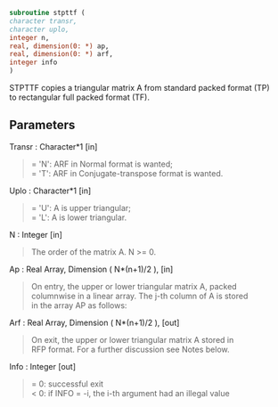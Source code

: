 ```fortran  
subroutine stpttf (  
character transr,  
character uplo,  
integer n,  
real, dimension(0: *) ap,  
real, dimension(0: *) arf,  
integer info  
)  
```  
  
STPTTF copies a triangular matrix A from standard packed format (TP)  
to rectangular full packed format (TF).  
  
## Parameters  
Transr : Character*1 [in]  
> = 'N':  ARF in Normal format is wanted;  
> = 'T':  ARF in Conjugate-transpose format is wanted.  
  
Uplo : Character*1 [in]  
> = 'U':  A is upper triangular;  
> = 'L':  A is lower triangular.  
  
N : Integer [in]  
> The order of the matrix A.  N >= 0.  
  
Ap : Real Array, Dimension ( N*(n+1)/2 ), [in]  
> On entry, the upper or lower triangular matrix A, packed  
> columnwise in a linear array. The j-th column of A is stored  
> in the array AP as follows:  
  
Arf : Real Array, Dimension ( N*(n+1)/2 ), [out]  
> On exit, the upper or lower triangular matrix A stored in  
> RFP format. For a further discussion see Notes below.  
  
Info : Integer [out]  
> = 0:  successful exit  
> < 0:  if INFO = -i, the i-th argument had an illegal value  
  
